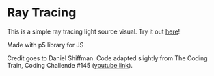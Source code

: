 # Ray Tracing

This is a simple ray tracing light source visual.
Try it out [here](https://github.com/matthiebl/visuals/ray-tracing)!

Made with p5 library for JS

Credit goes to Daniel Shiffman.
Code adapted slightly from The Coding Train,
Coding Challende #145 ([youtube link](https://www.youtube.com/watch?v=TOEi6T2mtHo&ab_channel=TheCodingTrain)).
